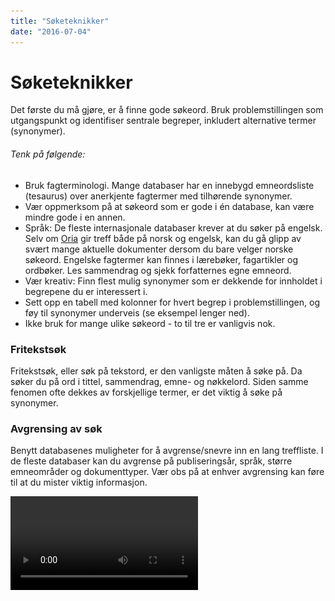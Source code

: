 ```yaml
---
title: "Søketeknikker"
date: "2016-07-04"
---
```


# Søketeknikker

Det første du må gjøre, er å finne gode søkeord. Bruk problemstillingen som utgangspunkt og identifiser sentrale begreper, inkludert alternative termer (synonymer).

###### Tenk på følgende:

- Bruk fagterminologi. Mange databaser har en innebygd emneordsliste (tesaurus) over anerkjente fagtermer med tilhørende synonymer.
- Vær oppmerksom på at søkeord som er gode i én database, kan være mindre gode i en annen.
- Språk: De fleste internasjonale databaser krever at du søker på engelsk. Selv om [Oria](http://oria.no) gir treff både på norsk og engelsk, kan du gå glipp av svært mange aktuelle dokumenter dersom du bare velger norske søkeord. Engelske fagtermer kan finnes i lærebøker, fagartikler og ordbøker. Les sammendrag og sjekk forfatternes egne emneord.
- Vær kreativ: Finn flest mulig synonymer som er dekkende for innholdet i begrepene du er interessert i.
- Sett opp en tabell med kolonner for hvert begrep i problemstillingen, og føy til synonymer underveis (se eksempel lenger ned).
- Ikke bruk for mange ulike søkeord - to til tre er vanligvis nok.

### Fritekstsøk

Fritekstsøk, eller søk på tekstord, er den vanligste måten å søke på. Da søker du på ord i tittel, sammendrag, emne- og nøkkelord. Siden samme fenomen ofte dekkes av forskjellige termer, er det viktig å søke på synonymer.

### Avgrensing av søk

Benytt databasenes muligheter for å avgrense/snevre inn en lang treffliste. I de fleste databaser kan du avgrense på publiseringsår, språk, større emneområder og dokumenttyper. Vær obs på at enhver avgrensing kan føre til at du mister viktig informasjon.

<Video id="\_yKr4R3k5Pg" />

## Emneordssøk

Å søke på emneord vil si å søke via emneordslistene i databasen. Da søker du på standardiserte emneord som beskriver innholdet i et dokument. En fordel med søk på emneord, er at det automatisk inkluderer søk på synonyme termer.

<Video id="V20SCScsECE" />

## Kombiner søkeord

Når du har funnet alle relevante søkeord, må du tenke gjennom hvordan de skal kombineres. I de fleste databaser kan du kombinere søkeord på tre forskjellige måter: med OG/AND, ELLER/OR, IKKE/NOT. Dette kalles å søke med boolske operatorer.

### Kombinasjon med AND

Dersom du velger å kombinere to søkeord med AND, får du bare treff på litteratur som omhandler begge ordene. Kombinasjoner med AND spisser søket, og bidrar til å **begrense** antall treff.

Eksempel: Søk på **Diabetes AND Livskvalitet** gir bare treff på litteratur som handler om **både** diabetes og livskvalitet.

<ClientOnly>
  <Venn 
    v-bind:sets="[
        {sets: ['Diabetes'], size: 12}, 
        {sets: ['Livskvalitet'], size: 12},
        {sets: ['Diabetes','Livskvalitet'], size: 3}
    ]" 
    text="Treff for AND-søk"
    type="and" />
</ClientOnly>

### Kombinasjon med OR

Dersom du velger å kombinere to søkeord med OR, får du treff som inneholder det ene, det andre eller begge ordene. Kombinasjoner med OR utvider søket og gir deg **flere** treff. OR brukes som regel ved synonyme søkeord.

Eksempel: Søk på **Diabetes OR Sukkersyke** gir treff på diabetes, sukkersyke eller begge deler.

<ClientOnly>
  <Venn 
    v-bind:sets="[
        {sets: ['Diabetes'], size: 12}, 
        {sets: ['Sukkersyke'], size: 12},
        {sets: ['Diabetes','Sukkersyke'], size: 3}
    ]" 
    text="Treff for OR-søk"
    type="or" />
</ClientOnly>

### Kombinasjon med NOT

Dersom du velger å kombinere to søkeord med NOT, får du treff på det ene ordet mens du utelater det som også handler om det andre søkeordet. Kombinasjoner med NOT kan utelate svært mange treff, så de bør brukes med varsomhet.

Eksempel: Søk på **Diabetes NOT Insulinpumpe** gir treff på diabetes mens det utelater alt som i tillegg handler om insulinpumpe.

<ClientOnly>
  <Venn 
    v-bind:sets="[
        {sets: ['Diabetes'], size: 12}, 
        {sets: ['Insulinpumpe'], size: 12},
        {sets: ['Diabetes','Insulinpumpe'], size: 3}
    ]" 
    text="Treff for NOT-søk"
    type="not" />
</ClientOnly>

## Bruk av søketabell

Tabellen nedenfor har tre kolonner, en for hvert av de tre begrepene i problemstillingen. Først kombineres de synonyme søkeordene i hver kolonne med ELLER, så kombineres alle treffene i de tre kolonnene med OG.

Denne framgangsmåten kan brukes på de aller fleste prosjekter.

Problemstilling: "Lønner det seg for bedrifter å markedsføre seg som bærekraftig?" 

[![sokekombinasjon](../images/sokekombinasjon-300x158.jpg)](/wp-content/uploads/2012/04/sokekombinasjon.jpg)

:::: søketabell 

::: tabell
Verdivudering

**OR**

Verdisettelse

**OR**

Valuation estimate

**OR** 

Statement of value
:::

::: kombinator
**AND**
:::

::: tabell
Økologisk

**OR**

Bærekraftig

**OR**

Ecologic

**OR**

Sustainable
:::

::: kombinator
**AND**
:::

::: tabell
Metode

**OR**

Fremgangsmåte

**OR**

Method

**OR**

Technique

**OR**

Skill
:::

::::

## Generelle søketips

Ulike databaser krever ulike måter å søke på. Søkefasilitetene i databasen hjelper deg å løfte fram relevant litteratur og å unngå lange trefflister med irrelevante dokumenter. En gjennomgang av databasens hjelpeside kan derfor spare mye tid.

### Trunkering

Ved trunkering søker du på stammen av et ord for å få med både entalls- og flertallsformer og ulike varianter av ordet. Trunkering **øker** antall treff. Som regel er trunkeringstegnet en stjerne (\*). Trunkering bør benyttes med omtanke; dersom du trunkerer for tidlig i ordet, kan du få lange trefflister med uaktuell litteratur. Skal du for eksempel lese om «engler» og trunkerer til eng\* for å få med entallsformen «engel», vil du drukne i treff på ord som **eng**asjement, **Eng**land, **eng**elsk osv.

### Lagring av søk

De fleste databaser gir deg mulighet til å lagre søket eller sende søkehistorikken via e-post. Søkehistorikken viser hvilken database du har søkt i, hvilke søkeord du har brukt, hvordan søkeordene er kombinert og hvor mange treff du har fått. Dette kan være svært nyttig informasjon å ta vare på hvis du for eksempel ønsker å bygge videre på søket, eller hvis du ønsker å foreta det samme søket i en annen database.

### Siteringssøk

Noen databaser og verktøy som Web of Science og Google Scholar gir informasjon om hvor ofte et dokument er sitert og hvem som har gjort det. Hvor ofte et dokument er sitert, kan si kan si noe om hvor stor gjennomslagskraft dokumentet har hatt på fagområdet. Klikker du på lenken «Cited by» i Google Scholar, får du opp en liste med siteringer. En slik liste kan løfte fram sentrale dokumenter og nøkkelforfattere.

### Søk i referanselister

Det er ikke bare ved å foreta søk i databaser du finner god og kvalitetssikret informasjon. Hvis du har funnet en vitenskapelig artikkel som er midt i blinken for din oppgave, kan artikkelens referanseliste vise til aktuell litteratur som du kan bruke.
